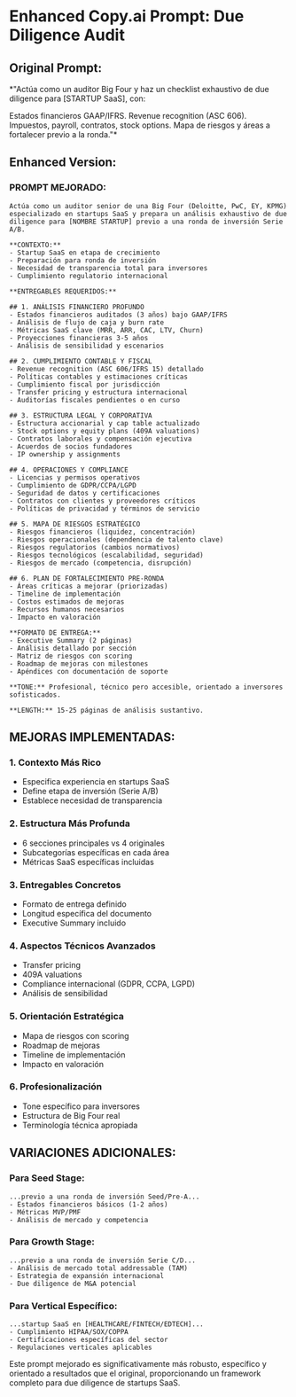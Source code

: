 # Enhanced Copy.ai Prompt: Due Diligence Audit

## Original Prompt:
*"Actúa como un auditor Big Four y haz un checklist exhaustivo de due diligence para [STARTUP SaaS], con:

Estados financieros GAAP/IFRS.
Revenue recognition (ASC 606).
Impuestos, payroll, contratos, stock options.
Mapa de riesgos y áreas a fortalecer previo a la ronda."*

## Enhanced Version:

### **PROMPT MEJORADO:**

```
Actúa como un auditor senior de una Big Four (Deloitte, PwC, EY, KPMG) especializado en startups SaaS y prepara un análisis exhaustivo de due diligence para [NOMBRE STARTUP] previo a una ronda de inversión Serie A/B.

**CONTEXTO:**
- Startup SaaS en etapa de crecimiento
- Preparación para ronda de inversión
- Necesidad de transparencia total para inversores
- Cumplimiento regulatorio internacional

**ENTREGABLES REQUERIDOS:**

## 1. ANÁLISIS FINANCIERO PROFUNDO
- Estados financieros auditados (3 años) bajo GAAP/IFRS
- Análisis de flujo de caja y burn rate
- Métricas SaaS clave (MRR, ARR, CAC, LTV, Churn)
- Proyecciones financieras 3-5 años
- Análisis de sensibilidad y escenarios

## 2. CUMPLIMIENTO CONTABLE Y FISCAL
- Revenue recognition (ASC 606/IFRS 15) detallado
- Políticas contables y estimaciones críticas
- Cumplimiento fiscal por jurisdicción
- Transfer pricing y estructura internacional
- Auditorías fiscales pendientes o en curso

## 3. ESTRUCTURA LEGAL Y CORPORATIVA
- Estructura accionarial y cap table actualizado
- Stock options y equity plans (409A valuations)
- Contratos laborales y compensación ejecutiva
- Acuerdos de socios fundadores
- IP ownership y assignments

## 4. OPERACIONES Y COMPLIANCE
- Licencias y permisos operativos
- Cumplimiento de GDPR/CCPA/LGPD
- Seguridad de datos y certificaciones
- Contratos con clientes y proveedores críticos
- Políticas de privacidad y términos de servicio

## 5. MAPA DE RIESGOS ESTRATÉGICO
- Riesgos financieros (liquidez, concentración)
- Riesgos operacionales (dependencia de talento clave)
- Riesgos regulatorios (cambios normativos)
- Riesgos tecnológicos (escalabilidad, seguridad)
- Riesgos de mercado (competencia, disrupción)

## 6. PLAN DE FORTALECIMIENTO PRE-RONDA
- Áreas críticas a mejorar (priorizadas)
- Timeline de implementación
- Costos estimados de mejoras
- Recursos humanos necesarios
- Impacto en valoración

**FORMATO DE ENTREGA:**
- Executive Summary (2 páginas)
- Análisis detallado por sección
- Matriz de riesgos con scoring
- Roadmap de mejoras con milestones
- Apéndices con documentación de soporte

**TONE:** Profesional, técnico pero accesible, orientado a inversores sofisticados.

**LENGTH:** 15-25 páginas de análisis sustantivo.
```

## **MEJORAS IMPLEMENTADAS:**

### 1. **Contexto Más Rico**
- Especifica experiencia en startups SaaS
- Define etapa de inversión (Serie A/B)
- Establece necesidad de transparencia

### 2. **Estructura Más Profunda**
- 6 secciones principales vs 4 originales
- Subcategorías específicas en cada área
- Métricas SaaS específicas incluidas

### 3. **Entregables Concretos**
- Formato de entrega definido
- Longitud específica del documento
- Executive Summary incluido

### 4. **Aspectos Técnicos Avanzados**
- Transfer pricing
- 409A valuations
- Compliance internacional (GDPR, CCPA, LGPD)
- Análisis de sensibilidad

### 5. **Orientación Estratégica**
- Mapa de riesgos con scoring
- Roadmap de mejoras
- Timeline de implementación
- Impacto en valoración

### 6. **Profesionalización**
- Tone específico para inversores
- Estructura de Big Four real
- Terminología técnica apropiada

## **VARIACIONES ADICIONALES:**

### **Para Seed Stage:**
```
...previo a una ronda de inversión Seed/Pre-A...
- Estados financieros básicos (1-2 años)
- Métricas MVP/PMF
- Análisis de mercado y competencia
```

### **Para Growth Stage:**
```
...previo a una ronda de inversión Serie C/D...
- Análisis de mercado total addressable (TAM)
- Estrategia de expansión internacional
- Due diligence de M&A potencial
```

### **Para Vertical Específico:**
```
...startup SaaS en [HEALTHCARE/FINTECH/EDTECH]...
- Cumplimiento HIPAA/SOX/COPPA
- Certificaciones específicas del sector
- Regulaciones verticales aplicables
```

Este prompt mejorado es significativamente más robusto, específico y orientado a resultados que el original, proporcionando un framework completo para due diligence de startups SaaS.

